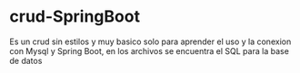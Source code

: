 # crud-SpringBoot
Es un crud sin estilos y muy basico solo para aprender el uso y la conexion con Mysql y Spring Boot, en los archivos se encuentra el SQL para la base de datos
